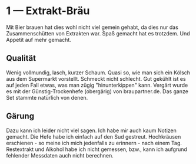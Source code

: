 # 1 — Extrakt-Bräu

Mit Bier brauen hat dies wohl nicht viel gemein gehabt, da dies nur das Zusammenschütten von Extrakten war. Spaß gemacht hat es trotzdem. Und Appetit auf mehr gemacht.

## Qualität

Wenig vollmundig, lasch, kurzer Schaum. Quasi so, wie man sich ein Kölsch aus dem Supermarkt vorstellt. Schmeckt nicht schlecht. Gut gekühlt ist es auf jeden Fall etwas, was man zügig "hinunterkippen" kann. Vergärt wurde es mit der Günstig-Trockenhefe \(obergärig\) von braupartner.de. Das ganze Set stammte natürlich von denen.

## Gärung

Dazu kann ich leider nicht viel sagen. Ich habe mir auch kaum Notizen gemacht. Die Hefe habe ich einfach auf den Sud gestreut. Hochkräusen erschienen - so meine ich mich jedenfalls zu erinnern - nach einem Tag. Restextrakt und Alkohol habe ich nicht gemessen, bzw., kann ich aufgrund fehlender Messdaten auch nicht berechnen.

